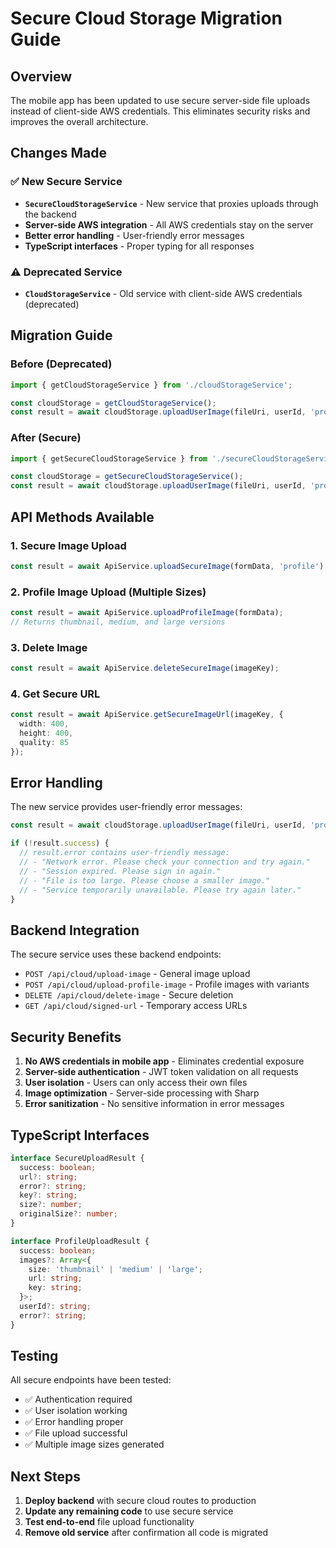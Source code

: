 # Secure Cloud Storage Migration Guide

## Overview

The mobile app has been updated to use secure server-side file uploads instead of client-side AWS credentials. This eliminates security risks and improves the overall architecture.

## Changes Made

### ✅ New Secure Service
- **`SecureCloudStorageService`** - New service that proxies uploads through the backend
- **Server-side AWS integration** - All AWS credentials stay on the server
- **Better error handling** - User-friendly error messages
- **TypeScript interfaces** - Proper typing for all responses

### ⚠️ Deprecated Service
- **`CloudStorageService`** - Old service with client-side AWS credentials (deprecated)

## Migration Guide

### Before (Deprecated)
```typescript
import { getCloudStorageService } from './cloudStorageService';

const cloudStorage = getCloudStorageService();
const result = await cloudStorage.uploadUserImage(fileUri, userId, 'profile');
```

### After (Secure)
```typescript
import { getSecureCloudStorageService } from './secureCloudStorageService';

const cloudStorage = getSecureCloudStorageService();
const result = await cloudStorage.uploadUserImage(fileUri, userId, 'profile');
```

## API Methods Available

### 1. Secure Image Upload
```typescript
const result = await ApiService.uploadSecureImage(formData, 'profile');
```

### 2. Profile Image Upload (Multiple Sizes)
```typescript
const result = await ApiService.uploadProfileImage(formData);
// Returns thumbnail, medium, and large versions
```

### 3. Delete Image
```typescript
const result = await ApiService.deleteSecureImage(imageKey);
```

### 4. Get Secure URL
```typescript
const result = await ApiService.getSecureImageUrl(imageKey, {
  width: 400,
  height: 400,
  quality: 85
});
```

## Error Handling

The new service provides user-friendly error messages:

```typescript
const result = await cloudStorage.uploadUserImage(fileUri, userId, 'profile');

if (!result.success) {
  // result.error contains user-friendly message:
  // - "Network error. Please check your connection and try again."
  // - "Session expired. Please sign in again."  
  // - "File is too large. Please choose a smaller image."
  // - "Service temporarily unavailable. Please try again later."
}
```

## Backend Integration

The secure service uses these backend endpoints:

- `POST /api/cloud/upload-image` - General image upload
- `POST /api/cloud/upload-profile-image` - Profile images with variants  
- `DELETE /api/cloud/delete-image` - Secure deletion
- `GET /api/cloud/signed-url` - Temporary access URLs

## Security Benefits

1. **No AWS credentials in mobile app** - Eliminates credential exposure
2. **Server-side authentication** - JWT token validation on all requests
3. **User isolation** - Users can only access their own files
4. **Image optimization** - Server-side processing with Sharp
5. **Error sanitization** - No sensitive information in error messages

## TypeScript Interfaces

```typescript
interface SecureUploadResult {
  success: boolean;
  url?: string;
  error?: string;
  key?: string;
  size?: number;
  originalSize?: number;
}

interface ProfileUploadResult {
  success: boolean;
  images?: Array<{
    size: 'thumbnail' | 'medium' | 'large';
    url: string;
    key: string;
  }>;
  userId?: string;
  error?: string;
}
```

## Testing

All secure endpoints have been tested:
- ✅ Authentication required
- ✅ User isolation working
- ✅ Error handling proper
- ✅ File upload successful
- ✅ Multiple image sizes generated

## Next Steps

1. **Deploy backend** with secure cloud routes to production
2. **Update any remaining code** to use secure service
3. **Test end-to-end** file upload functionality
4. **Remove old service** after confirmation all code is migrated
